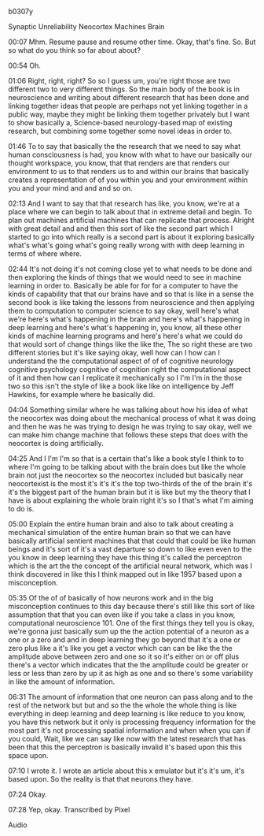 b0307y

Synaptic Unreliability Neocortex Machines Brain

00:07
Mhm. Resume pause and resume other time. Okay, that's fine. So. But so what do you think so far about about?

00:54
Oh.

01:06
Right, right, right? So so I guess um, you're right those are two different two to very different things. So the main body of the book is in neuroscience and writing about different research that has been done and linking together ideas that people are perhaps not yet linking together in a public way, maybe they might be linking them together privately but I want to show basically a, Science-based neurology-based map of existing research, but combining some together some novel ideas in order to.

01:46
To to say that basically the the research that we need to say what human consciousness is had, you know with what to have our basically our thought workspace, you know, that that renders are that renders our environment to us to that renders us to and within our brains that basically creates a representation of of you within you and your environment within you and your mind and and and so on.

02:13
And I want to say that that research has like, you know, we're at a place where we can begin to talk about that in extreme detail and begin. To plan out machines artificial machines that can replicate that process. Alright with great detail and and then this sort of like the second part which I started to go into which really is a second part is about it exploring basically what's what's going what's going really wrong with with deep learning in terms of where where.

02:44
It's not doing it's not coming close yet to what needs to be done and then exploring the kinds of things that we would need to see in machine learning in order to. Basically be able for for for a computer to have the kinds of capability that that our brains have and so that is like in a sense the second book is like taking the lessons from neuroscience and then applying them to computation to computer science to say okay, well here's what we're here's what's happening in the brain and here's what's happening in deep learning and here's what's happening in, you know, all these other kinds of machine learning programs and here's here's what we could do that would sort of change things like the like the, The so right these are two different stories but it's like saying okay, well how can I how can I understand the the computational aspect of of of cognitive neurology cognitive psychology cognitive of cognition right the computational aspect of it and then how can I replicate it mechanically so I I'm I'm in the those two so this isn't the style of like a book like like on intelligence by Jeff Hawkins, for example where he basically did.

04:04
Something similar where he was talking about how his idea of what the neocortex was doing about the mechanical process of what it was doing and then he was he was trying to design he was trying to say okay, well we can make him change machine that follows these steps that does with the neocortex is doing artificially.

04:25
And I I'm I'm so that is a certain that's like a book style I think to to where I'm going to be talking about with the brain does but like the whole brain not just the neocortex so the neocortex included but basically near neocortexist is the most it's it's it's the top two-thirds of the of the brain it's it's the biggest part of the human brain but it is like but my the theory that I have is about explaining the whole brain right it's so I that's what I'm aiming to do is.

05:00
Explain the entire human brain and also to talk about creating a mechanical simulation of the entire human brain so that we can have basically artificial sentient machines that that could that could be like human beings and it's sort of it's a vast departure so down to like even even to the you know in deep learning they have this thing it's called the perceptron which is the art the the concept of the artificial neural network, which was I think discovered in like this I think mapped out in like 1957 based upon a misconception.

05:35
Of the of of basically of how neurons work and in the big misconception continues to this day because there's still like this sort of like assumption that that you can even like if you take a class in you know, computational neuroscience 101. One of the first things they tell you is okay, we're gonna just basically sum up the the action potential of a neuron as a one or a zero and and in deep learning they go beyond that it's a one or zero plus like a it's like you get a vector which can can be like the the amplitude above between zero and one so it so it's either on or off plus there's a vector which indicates that the the amplitude could be greater or less or less than zero by up it as high as one and so there's some variability in like the amount of information.

06:31
The amount of information that one neuron can pass along and to the rest of the network but but and so the the whole the whole thing is like everything in deep learning and deep learning is like reduce to you know, you have this network but it only is processing frequency information for the most part it's not processing spatial information and when when you can if you could, Wait, like we can say like now with the latest research that has been that this the perceptron is basically invalid it's based upon this this space upon.

07:10
I wrote it. I wrote an article about this x emulator but it's it's um, it's based upon. So the reality is that that neurons they have.

07:24
Okay.

07:28
Yep, okay.
Transcribed by Pixel

Audio
